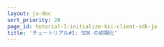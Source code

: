 ```yaml
---
layout: ja-doc
sort_priority: 20
page_id: tutorial-1-initialize-kii-client-sdk-ja
title: 'チュートリアル#1: SDK の初期化'
---
```

